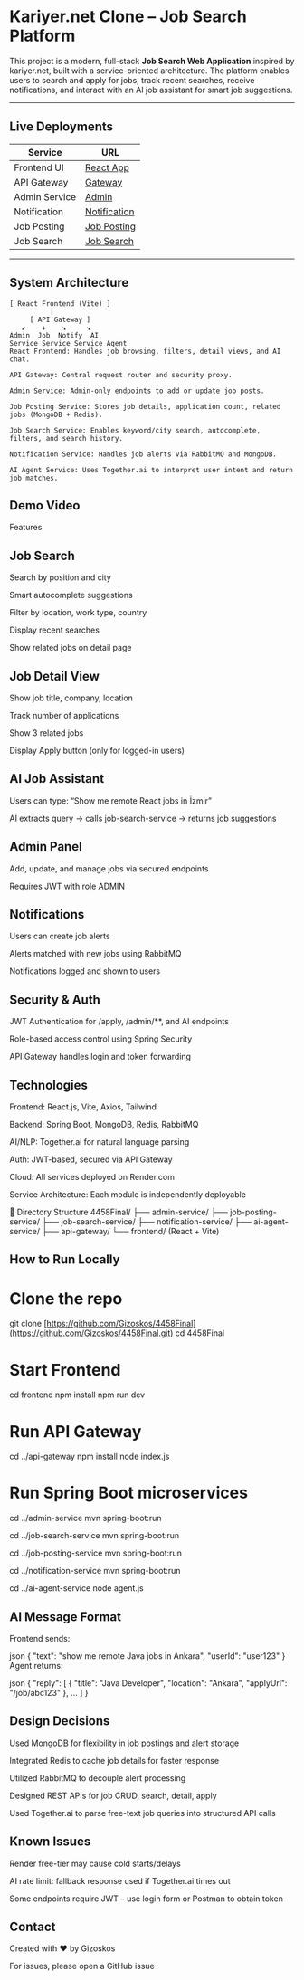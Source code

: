 #  Kariyer.net Clone – Job Search Platform

This project is a modern, full-stack **Job Search Web Application** inspired by kariyer.net, built with a service-oriented architecture. The platform enables users to search and apply for jobs, track recent searches, receive notifications, and interact with an AI job assistant for smart job suggestions.

---

##  Live Deployments

| Service           | URL                           |
|------------------|-------------------------------|
|  Frontend UI    | [React App](https://four458finalfrontend.onrender.com)  |
|  API Gateway     | [Gateway](https://four458apigateway.onrender.com)     |
|  Admin Service   | [Admin](https://four458finaladminservice.onrender.com)         |
|  Notification    | [Notification](https://four458finalnotificationservice.onrender.com) |
|  Job Posting     | [Job Posting](https://four458finaljobpostingservice.onrender.com)   |
|  Job Search      | [Job Search](https://four458finaljobsearchservice.onrender.com)     |

---

##  System Architecture

```text
[ React Frontend (Vite) ]
          |
     [ API Gateway ]
   ↙    ↓    ↘     ↘
Admin  Job  Notify  AI
Service Service Service Agent
React Frontend: Handles job browsing, filters, detail views, and AI chat.

API Gateway: Central request router and security proxy.

Admin Service: Admin-only endpoints to add or update job posts.

Job Posting Service: Stores job details, application count, related jobs (MongoDB + Redis).

Job Search Service: Enables keyword/city search, autocomplete, filters, and search history.

Notification Service: Handles job alerts via RabbitMQ and MongoDB.

AI Agent Service: Uses Together.ai to interpret user intent and return job matches.
```
## Demo Video

 Features
## Job Search
Search by position and city

Smart autocomplete suggestions

Filter by location, work type, country

Display recent searches

Show related jobs on detail page

## Job Detail View
Show job title, company, location

Track number of applications

Show 3 related jobs

Display Apply button (only for logged-in users)

## AI Job Assistant
Users can type: “Show me remote React jobs in İzmir”

AI extracts query → calls job-search-service → returns job suggestions

## Admin Panel
Add, update, and manage jobs via secured endpoints

Requires JWT with role ADMIN

## Notifications
Users can create job alerts

Alerts matched with new jobs using RabbitMQ

Notifications logged and shown to users

## Security & Auth
JWT Authentication for /apply, /admin/**, and AI endpoints

Role-based access control using Spring Security

API Gateway handles login and token forwarding

## Technologies
Frontend: React.js, Vite, Axios, Tailwind

Backend: Spring Boot, MongoDB, Redis, RabbitMQ

AI/NLP: Together.ai for natural language parsing

Auth: JWT-based, secured via API Gateway

Cloud: All services deployed on Render.com

Service Architecture: Each module is independently deployable

📂 Directory Structure
4458Final/
├── admin-service/
├── job-posting-service/
├── job-search-service/
├── notification-service/
├── ai-agent-service/
├── api-gateway/
└── frontend/ (React + Vite)
## How to Run Locally
# Clone the repo
git clone [https://github.com/Gizoskos/4458Final](https://github.com/Gizoskos/4458Final.git)
cd 4458Final

# Start Frontend
cd frontend
npm install
npm run dev

# Run API Gateway
cd ../api-gateway
npm install
node index.js

# Run Spring Boot microservices
cd ../admin-service
mvn spring-boot:run

cd ../job-search-service
mvn spring-boot:run

cd ../job-posting-service
mvn spring-boot:run

cd ../notification-service
mvn spring-boot:run

cd ../ai-agent-service
node agent.js
## AI Message Format
Frontend sends:

json
{
  "text": "show me remote Java jobs in Ankara",
  "userId": "user123"
}
Agent returns:

json
{
  "reply": [
    {
      "title": "Java Developer",
      "location": "Ankara",
      "applyUrl": "/job/abc123"
    },
    ...
  ]
}
## Design Decisions
Used MongoDB for flexibility in job postings and alert storage

Integrated Redis to cache job details for faster response

Utilized RabbitMQ to decouple alert processing

Designed REST APIs for job CRUD, search, detail, apply

Used Together.ai to parse free-text job queries into structured API calls

## Known Issues
Render free-tier may cause cold starts/delays

AI rate limit: fallback response used if Together.ai times out

Some endpoints require JWT – use login form or Postman to obtain token

## Contact
Created with ❤️ by Gizoskos

For issues, please open a GitHub issue
